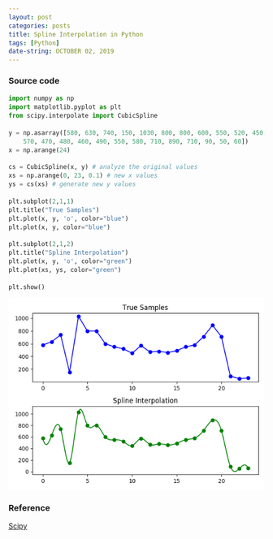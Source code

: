 ```yaml
---
layout: post
categories: posts
title: Spline Interpolation in Python
tags: [Python]
date-string: OCTOBER 02, 2019
---
```


### Source code

``` python
import numpy as np
import matplotlib.pyplot as plt
from scipy.interpolate import CubicSpline

y = np.asarray([580, 630, 740, 150, 1030, 800, 800, 600, 550, 520, 450, \
    570, 470, 480, 460, 490, 550, 580, 710, 890, 710, 90, 50, 60])
x = np.arange(24)

cs = CubicSpline(x, y) # analyze the original values
xs = np.arange(0, 23, 0.1) # new x values
ys = cs(xs) # generate new y values

plt.subplot(2,1,1)
plt.title("True Samples")
plt.plot(x, y, 'o', color="blue")
plt.plot(x, y, color="blue")

plt.subplot(2,1,2)
plt.title("Spline Interpolation")
plt.plot(x, y, 'o', color="green")
plt.plot(xs, ys, color="green")

plt.show()
```

<center>
    <div>
        <img src="/images/2019-10-02/sample-spline.png">
    </div>
</center>

### Reference
<a href="https://docs.scipy.org/doc/scipy-0.18.1/reference/generated/scipy.interpolate.CubicSpline.html">Scipy</a>
